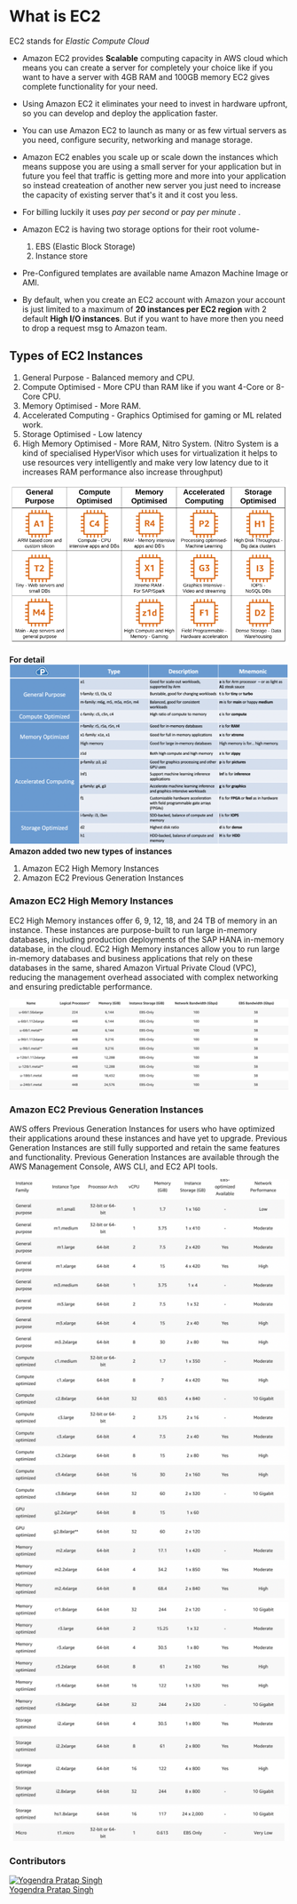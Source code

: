 # What is EC2

EC2 stands for *Elastic Compute Cloud* 

- Amazon EC2 provides **Scalable** computing capacity in AWS cloud which means you can create a server for completely your choice like if you want to have a server with 4GB RAM and 100GB memory EC2 gives complete functionality for your need.

- Using Amazon EC2 it eliminates your need to invest in hardware upfront, so you can develop and deploy the application faster.

- You can use Amazon EC2 to launch as many or as few virtual servers as you need, configure security, networking and manage storage.

- Amazon EC2 enables you scale up or scale down the instances which means suppose you are using a small server for your application but in future you feel that traffic is getting more and more into your application so instead createation of another new server you just need to increase the capacity of existing server that's it and it cost you less.

- For billing luckily it uses *pay per second* or *pay per minute* .

- Amazon EC2 is having two storage options for their root volume-
    1. EBS (Elastic Block Storage)
    2. Instance store

- Pre-Configured templates are available name Amazon Machine Image or AMI.

- By default, when you create an EC2 account with Amazon your account is just limited to a maximum of **20 instances per EC2 region** with 2 default **High I/O instances**. But if you want to have more then you need to drop a request msg to Amazon team.

## Types of EC2 Instances
1. General Purpose - Balanced memory and CPU.
2. Compute Optimised - More CPU than RAM like if you want 4-Core or 8-Core CPU.
3. Memory Optimised - More RAM.
4. Accelerated Computing - Graphics Optimised for gaming or ML related work.
5. Storage Optimised - Low latency
6. High Memory Optimised - More RAM, Nitro System.
(Nitro System is a kind of specialised HyperVisor which uses for virtualization  it helps to use resources very intelligently and make very low latency due to it increases RAM performance also increase throughput)

![](images/ec2-types.png)

**For detail**
![](images/ec2-type-detail.png)
**Amazon added two new types of instances**
1. Amazon EC2 High Memory Instances
2. Amazon EC2 Previous Generation Instances

### Amazon EC2 High Memory Instances
EC2 High Memory instances offer 6, 9, 12, 18, and 24 TB of memory in an instance. These instances are purpose-built to run large in-memory databases, including production deployments of the SAP HANA in-memory database, in the cloud. EC2 High Memory instances allow you to run large in-memory databases and business applications that rely on these databases in the same, shared Amazon Virtual Private Cloud (VPC), reducing the management overhead associated with complex networking and ensuring predictable performance.

![](images/high-memory-type.png)

### Amazon EC2 Previous Generation Instances
AWS offers Previous Generation Instances for users who have optimized their applications around these instances and have yet to upgrade. Previous Generation Instances are still fully supported and retain the same features and functionality. Previous Generation Instances are available through the AWS Management Console, AWS CLI, and EC2 API tools.

![](images/Previous-generation-1.png)
![](images/Previous-generation-2.png)
![](images/Previous-generation-3.png)
![](images/Previous-generation-4.png)

### Contributors
[![Yogendra Pratap Singh][yogendra_avatar]][yogendra_homepage]<br/>[Yogendra Pratap Singh][yogendra_homepage] 

  [yogendra_homepage]: https://github.com/PratapSingh13
  [yogendra_avatar]: https://img.cloudposse.com/75x75/https://github.com/PratapSingh13.png